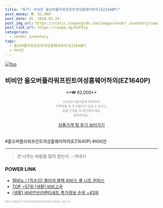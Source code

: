 ```yaml
--- 
title: "특가! 비비안 올오버플라워프린트여성홈웨어하의(EZ1640P)" 
post_money: ₩. 62,000 
post_date: dt. 2020.01.29 
post_img_url: https://static.coupangcdn.com/image/vendor_inventory/images/2018/08/30/12/2/a0c4ea22-6f08-4ecc-a0f0-93cf0df7ed96.jpg 
post_link_url: https://coupa.ng/bnFXtg 
categories: 
  - vendor_inventory 
tags: 
  - 올오버플라워프린트여성홈웨어하의(EZ1640P) 
  - 비비안 
--- 
```

[![foo](https://static.coupangcdn.com/image/vendor_inventory/images/2018/08/30/12/2/a0c4ea22-6f08-4ecc-a0f0-93cf0df7ed96.jpg)](https://coupa.ng/bnFXtg) 

## 비비안 올오버플라워프린트여성홈웨어하의(EZ1640P) 
<p style="text-align: center;">**₩ 62,000**</p> 
<p style="text-align: center;"><span style="color: #898c8f; font-family: Georgia,Times,serif; font-size: 0.75em;">2020년01월29일에 작성되어, <br>가격변동 및 추가할인이 있을 수 있으니,<br> 상품 가격을 꼭!확인해주세요.<br>행복하세요~</span> 
</p>	 
<div markdown="0" style="text-align: center;"><a href="https://coupa.ng/bnFXtg" class="btn btn--success">상품가격 및 후기 보러가기</a></div> 
<br><br> 
  #올오버플라워프린트여성홈웨어하의(EZ1640P) #비비안 
<hr> 

> 큰 나무는 바람을 많이 받는다. - 카네기 


### POWER LINK

* <a href="https://blog.naver.com/fasyy4321/221784286235" target="_blank">엘비뉴 / [직수입] 폴라넥 블랙 비비드 롱 니트 원피스</a>
* <a href="https://blog.naver.com/fasyy4321/221779979895" target="_blank"> TOP ~57위 [생활] 비비고국</a>
* <a href="https://blog.naver.com/sakai111/221780933964" target="_blank"> [생활] 비비안브라팬티세트 특가정보 순위 ~43위</a>

<span style="color: #898c8f; font-family: Georgia,Times,serif; font-size: 0.55em;">파트너스활동으로 작성자에게 일정액의 커미션이 제공될수 있습니다.</span> 
